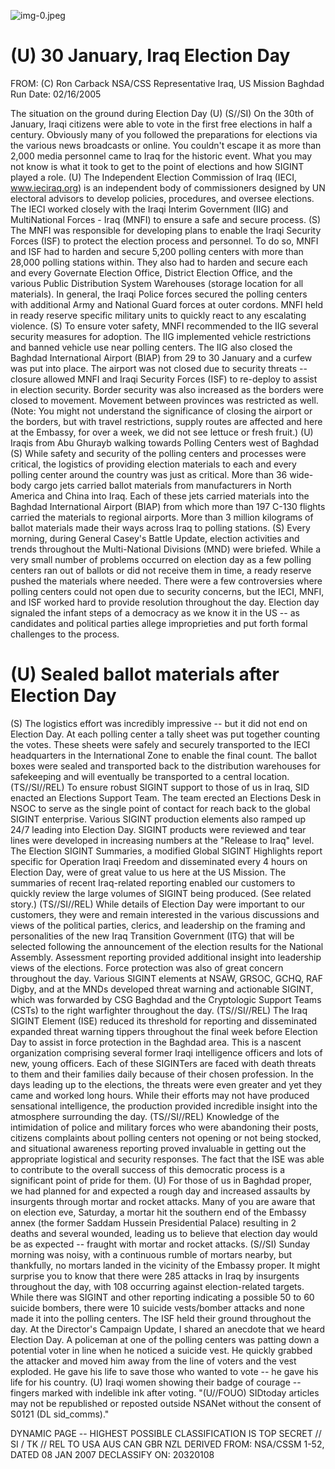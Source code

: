 ![img-0.jpeg](img-0.jpeg)

# (U) 30 January, Iraq Election Day 

FROM: (C) Ron Carback
NSA/CSS Representative Iraq, US Mission Baghdad
Run Date: 02/16/2005

The situation on the ground during Election Day (U)
(S//SI) On the 30th of January, Iraqi citizens were able to vote in the first free elections in half a century. Obviously many of you followed the preparations for elections via the various news broadcasts or online. You couldn't escape it as more than 2,000 media personnel came to Iraq for the historic event. What you may not know is what it took to get to the point of elections and how SIGINT played a role.
(U) The Independent Election Commission of Iraq (IECI, www.ieciraq.org) is an independent body of commissioners designed by UN electoral advisors to develop policies, procedures, and oversee elections. The IECI worked closely with the Iraqi Interim Government (IIG) and MultiNational Forces - Iraq (MNFI) to ensure a safe and secure process.
(S) The MNFI was responsible for developing plans to enable the Iraqi Security Forces (ISF) to protect the election process and personnel. To do so, MNFI and ISF had to harden and secure 5,200 polling centers with more than 28,000 polling stations within. They also had to harden and secure each and every Governate Election Office, District Election Office, and the various Public Distribution System Warehouses (storage location for all materials). In general, the Iraqi Police forces secured the polling centers with additional Army and National Guard forces at outer cordons. MNFI held in ready reserve specific military units to quickly react to any escalating violence.
(S) To ensure voter safety, MNFI recommended to the IIG several security measures for adoption. The IIG implemented vehicle restrictions and banned vehicle use near polling centers. The IIG also closed the Baghdad International Airport (BIAP) from 29 to 30 January and a curfew was put into place. The airport was not closed due to security threats -- closure allowed MNFI and Iraqi Security Forces (ISF) to re-deploy to assist in election security. Border security was also increased as the borders were closed to movement. Movement between provinces was restricted as well. (Note: You might not understand the significance of closing the airport or the borders, but with travel restrictions, supply routes are affected and here at the Embassy, for over a week, we did not see lettuce or fresh fruit.)
(U) Iraqis from Abu Ghurayb walking towards Polling Centers west of Baghdad
(S) While safety and security of the polling centers and processes were critical, the logistics of providing election materials to each and every polling center around the country was just as critical. More than 36 wide-body cargo jets carried ballot materials from manufacturers in North America and China into Iraq. Each of these jets carried materials into the Baghdad International Airport (BIAP) from which more than 197 C-130 flights carried the materials to regional airports. More than 3 million kilograms of ballot materials made their ways across Iraq to polling stations.
(S) Every morning, during General Casey's Battle Update, election activities and trends throughout the Multi-National Divisions (MND) were briefed. While a very small number of problems occurred on election day as a few polling centers ran out of ballots or did not receive them in time, a ready reserve pushed the materials where needed. There were a few controversies where polling centers could not open due to security concerns, but the IECI, MNFI, and ISF worked hard to provide resolution throughout the day. Election day signaled the infant steps of a democracy as we know it in the US -- as candidates and political parties allege
improprieties and put forth formal challenges to the process.

# (U) Sealed ballot materials after Election Day 

(S) The logistics effort was incredibly impressive -- but it did not end on Election Day. At each polling center a tally sheet was put together counting the votes. These sheets were safely and securely transported to the IECI headquarters in the International Zone to enable the final count. The ballot boxes were sealed and transported back to the distribution warehouses for safekeeping and will eventually be transported to a central location.
(TS//SI//REL) To ensure robust SIGINT support to those of us in Iraq, SID enacted an Elections Support Team. The team erected an Elections Desk in NSOC to serve as the single point of contact for reach back to the global SIGINT enterprise. Various SIGINT production elements also ramped up 24/7 leading into Election Day. SIGINT products were reviewed and tear lines were developed in increasing numbers at the "Release to Iraq" level. The Election SIGINT Summaries, a modified Global SIGINT Highlights report specific for Operation Iraqi Freedom and disseminated every 4 hours on Election Day, were of great value to us here at the US Mission. The summaries of recent Iraq-related reporting enabled our customers to quickly review the large volumes of SIGINT being produced. (See related story.)
(TS//SI//REL) While details of Election Day were important to our customers, they were and remain interested in the various discussions and views of the political parties, clerics, and leadership on the framing and personalities of the new Iraq Transition Government (ITG) that will be selected following the announcement of the election results for the National Assembly. Assessment reporting provided additional insight into leadership views of the elections. Force protection was also of great concern throughout the day. Various SIGINT elements at NSAW, GRSOC, GCHQ, RAF Digby, and at the MNDs developed threat warning and actionable SIGINT, which was forwarded by CSG Baghdad and the Cryptologic Support Teams (CSTs) to the right warfighter throughout the day.
(TS//SI//REL) The Iraq SIGINT Element (ISE) reduced its threshold for reporting and disseminated expanded threat warning tippers throughout the final week before Election Day to assist in force protection in the Baghdad area. This is a nascent organization comprising several former Iraqi intelligence officers and lots of new, young officers. Each of these SIGINTers are faced with death threats to them and their families daily because of their chosen profession. In the days leading up to the elections, the threats were even greater and yet they came and worked long hours. While their efforts may not have produced sensational intelligence, the production provided incredible insight into the atmosphere surrounding the day.
(TS//SI//REL) Knowledge of the intimidation of police and military forces who were abandoning their posts, citizens complaints about polling centers not opening or not being stocked, and situational awareness reporting proved invaluable in getting out the appropriate logistical and security responses. The fact that the ISE was able to contribute to the overall success of this democratic process is a significant point of pride for them.
(U) For those of us in Baghdad proper, we had planned for and expected a rough day and increased assaults by insurgents through mortar and rocket attacks. Many of you are aware that on election eve, Saturday, a mortar hit the southern end of the Embassy annex (the former Saddam Hussein Presidential Palace) resulting in 2 deaths and several wounded, leading us to believe that election day would be as expected -- fraught with mortar and rocket attacks.
(S//SI) Sunday morning was noisy, with a continuous rumble of mortars nearby, but thankfully, no mortars landed in the vicinity of the Embassy proper. It might surprise you to know that there were 285 attacks in Iraq by insurgents throughout the day, with 108 occurring against election-related targets. While there was SIGINT and other reporting indicating a possible 50 to 60 suicide bombers, there were 10 suicide vests/bomber attacks and none made it into the polling centers. The ISF held their ground throughout the day. At the Director's Campaign Update, I shared an anecdote that we heard Election Day. A policeman at one of the polling centers was patting down a potential voter in line when he noticed a suicide vest. He quickly grabbed the attacker and moved him away from the line of voters and the vest exploded. He gave his life to save those who wanted to vote -- he gave his life for his country.
(U) Iraqi women showing their badge of courage -- fingers marked with indelible ink after voting.
"(U//FOUO) SIDtoday articles may not be republished or reposted outside NSANet without the consent of S0121 (DL sid_comms)."

DYNAMIC PAGE -- HIGHEST POSSIBLE CLASSIFICATION IS TOP SECRET // SI / TK // REL TO USA AUS CAN GBR NZL DERIVED FROM: NSA/CSSM 1-52, DATED 08 JAN 2007 DECLASSIFY ON: 20320108
